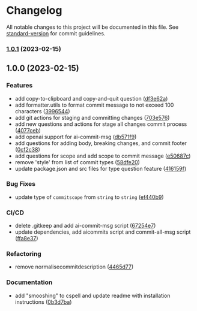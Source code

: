 # Changelog

All notable changes to this project will be documented in this file. See [standard-version](https://github.com/conventional-changelog/standard-version) for commit guidelines.

### [1.0.1](https://github.com/tonylea/ai-mac-commits/compare/v1.0.0...v1.0.1) (2023-02-15)

## 1.0.0 (2023-02-15)


### Features

* add copy-to-clipboard and copy-and-quit question ([df3e62a](https://github.com/tonylea/ai-mac-commits/commits/df3e62a2f70c842eeae93aced823c28f97649022))
* add formatter.utils to format commit message to not exceed 100 characters ([3996544](https://github.com/tonylea/ai-mac-commits/commits/3996544abd937c0f5d161cfd1db650d6d32351ea))
* add git actions for staging and committing changes ([703e576](https://github.com/tonylea/ai-mac-commits/commits/703e576e9412143fb79028bbf77485fab95873bf))
* add new questions and actions for stage all changes commit process ([4077ceb](https://github.com/tonylea/ai-mac-commits/commits/4077ceb87aac421dbfe76a36bae66d492157ad93))
* add openai support for ai-commit-msg ([db571f9](https://github.com/tonylea/ai-mac-commits/commits/db571f9c48c02d1685351113af53c2b47efdc258))
* add questions for adding body, breaking changes, and commit footer ([0cf2c38](https://github.com/tonylea/ai-mac-commits/commits/0cf2c381b7dc54383cce39359a58e9c3e7dad78c))
* add questions for scope and add scope to commit message ([e50687c](https://github.com/tonylea/ai-mac-commits/commits/e50687c59e7e4d3b57acced1ef340bc7c6c87815))
* remove 'style' from list of commit types ([58dfe20](https://github.com/tonylea/ai-mac-commits/commits/58dfe20828329d76df2c711be495917ff0a43b99))
* update package.json and src files for type question feature ([416159f](https://github.com/tonylea/ai-mac-commits/commits/416159fcab6b4c7d657965c24b0033397635e67c))


### Bug Fixes

* update type of `commitscope` from `string` to `string` ([ef440b9](https://github.com/tonylea/ai-mac-commits/commits/ef440b9a13cec75821b29dbaa883152529751d45))


### CI/CD

* delete .gitkeep and add ai-commit-msg script ([67254e7](https://github.com/tonylea/ai-mac-commits/commits/67254e72f17eca3d5be1bfbcf0a52c598b74cd66))
* update dependencies, add aicommits script and commit-all-msg script ([ffa8e37](https://github.com/tonylea/ai-mac-commits/commits/ffa8e371d5c9d0195a2fba35e64acbe719b65d53))


### Refactoring

* remove normalisecommitdescription ([4465d77](https://github.com/tonylea/ai-mac-commits/commits/4465d775fb5f730ea4716027fca046774752d827))


### Documentation

* add "smooshing" to cspell and update readme with installation instructions ([0b3d7ba](https://github.com/tonylea/ai-mac-commits/commits/0b3d7baeda4be2937115ca716927cfa872e2cfe1))
